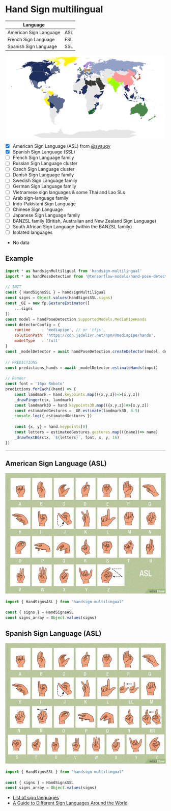 # Hand Sign multilingual

| Language               |     |
| ---------------------- | --- |
| American Sign Language | ASL |
| French Sign Language   | FSL |
| Spanish Sign Language  | SSL |

![Sign_language_families](.github/Sign_language_families.svg)

- [x] American Sign Language (ASL) from [@syauqy](https://github.com/syauqy)
- [x] Spanish Sign Language (SSL)
- [ ] French Sign Language family
- [ ] Russian Sign Language cluster
- [ ] Czech Sign Language cluster
- [ ] Danish Sign Language family
- [ ] Swedish Sign Language family
- [ ] German Sign Language family
- [ ] Vietnamese sign languages & some Thai and Lao SLs
- [ ] Arab sign-language family
- [ ] Indo-Pakistani Sign Language
- [ ] Chinese Sign Language
- [ ] Japanese Sign Language family
- [ ] BANZSL family (British, Australian and New Zealand Sign Language)
- [ ] South African Sign Language (within the BANZSL family)
- [ ] Isolated languages
- No data

## Example

```js
import * as handsignMultiligual from 'handsign-multilingual'
import * as handPoseDetection from '@tensorflow-models/hand-pose-detection'

// INIT
const { HandSignsSSL } = handsignMultiligual
const signs = Object.values(HandSignsSSL.signs)
const _GE = new fp.GestureEstimator([
    ...signs
])
const model = handPoseDetection.SupportedModels.MediaPipeHands
const detectorConfig = {
    runtime     : 'mediapipe', // or 'tfjs',
    solutionPath: 'https://cdn.jsdelivr.net/npm/@mediapipe/hands',
    modelType   : 'full'
}
const _modelDetector = await handPoseDetection.createDetector(model, detectorConfig)

// PREDICTIONS
const predictions_hands = await _modelDetector.estimateHands(input)

// Render
const font = '16px Roboto'
predictions.forEach((hand) => {
    const landmark = hand.keypoints.map(({x,y,z})=>[x,y,z])
    _drawFinger(ctx, landmark)
    const landmark3D = hand.keypoints3D.map(({x,y,z})=>[x,y,z])
    const estimatedGestures = _GE.estimate(landmark3D, 8.5)
    console.log({ estimatedGestures })

    const {x, y} = hand.keypoints[0]
    const letters = estimatedGestures.gestures.map(({name})=> name)
    _drawTextBG(ctx, `${letters}`, font, x, y, 16)
})
```

---

## American Sign Language (ASL)

![American Sign Language (ASL)](.github/ASL.png)


```js
import { HandSignsASL } from "handsign-multilingual"

const { signs } = HandSignsASL
const signs_array = Object.values(signs)

```

## Spanish Sign Language (ASL)

![Spanish Sign Language (SSL)](.github/SSL.png)

```js
import { HandSignsSSL } from "handsign-multilingual"

const { signs } = HandSignsSSL
const signs_array = Object.values(signs)

```

- [List of sign languages](https://en.wikipedia.org/wiki/List_of_sign_languages)
- [A Guide to Different Sign Languages Around the World](https://www.wikihow.com/Types-of-Sign-Language) 